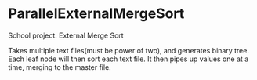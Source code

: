 ParallelExternalMergeSort
=========================

School project: External Merge Sort

Takes multiple text files(must be power of two), and
generates binary tree.  Each leaf node will then sort each
text file.  It then pipes up values one at a time, merging
to the master file.
